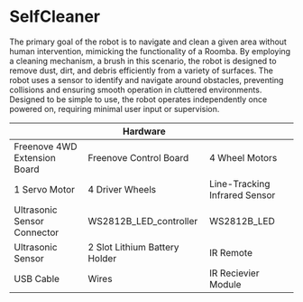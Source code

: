 # SelfCleaner
The primary goal of the robot is to navigate and clean a given area without human intervention, mimicking the functionality of a Roomba. By employing a cleaning mechanism, a brush in this scenario, the robot is designed to remove dust, dirt, and debris efficiently from a variety of surfaces. The robot uses a sensor to identify and navigate around obstacles, preventing collisions and ensuring smooth operation in cluttered environments. Designed to be simple to use, the robot operates independently once powered on, requiring minimal user input or supervision.

|   | Hardware |   |
| ------------- | ------------- | ------------- |
| Freenove 4WD Extension Board  | Freenove Control Board  | 4 Wheel Motors  |
| 1 Servo Motor  | 4 Driver Wheels  | Line-Tracking Infrared Sensor  |
| Ultrasonic Sensor Connector  | WS2812B_LED_controller  | WS2812B_LED  |
| Ultrasonic Sensor  | 2 Slot Lithium Battery Holder  | IR Remote  |
| USB Cable  | Wires  | IR  Recievier Module  |
